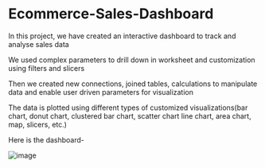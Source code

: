 # Ecommerce-Sales-Dashboard

In this project, we have created an interactive dashboard to track and analyse sales data

We used complex parameters to drill down in worksheet and customization using filters and slicers

Then we created new connections, joined tables, calculations to manipulate data and enable user driven parameters for visualization

The data is plotted using different types of customized visualizations(bar chart, donut chart, clustered bar chart, scatter chart line chart, area chart, map, slicers, etc.)

Here is the dashboard-

![image](https://github.com/tathodtushar99/Ecommerce-Sales-Dashboard/assets/90443509/8a0eccdd-ee7e-41c6-b488-4ace2940b16e)
